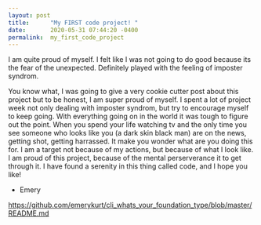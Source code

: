 ```yaml
---
layout: post
title:      "My FIRST code project! "
date:       2020-05-31 07:44:20 -0400
permalink:  my_first_code_project
---
```



I am quite proud of myself. I felt like I was not going to do good because its the fear of the unexpected. Definitely played with the feeling of imposter syndrom. 

You know what, I was going to give a very cookie cutter post about this project but to be honest, I am super proud of myself. I spent a lot of project week not only dealing with imposter syndrom, but try to encourage myself to keep going. With everything going on in the world it was tough to figure out the point. When you spend your life watching tv and the only time you see someone who looks like you (a dark skin black man) are on the news, getting shot, getting harrassed. It make you wonder what are you doing this for. I am a target not because of my actions, but because of what I look like. I am proud of this project, because of the mental perserverance it to get through it. I have found a serenity in this thing called code, and I hope you like!

- Emery

https://github.com/emerykurt/cli_whats_your_foundation_type/blob/master/README.md
